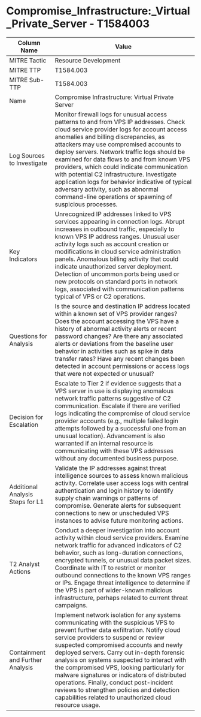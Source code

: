 # Compromise_Infrastructure:_Virtual_Private_Server - T1584003

| Column Name | Value |
|-------------|-------|
| MITRE Tactic | Resource Development |
| MITRE TTP | T1584.003 |
| MITRE Sub-TTP | T1584.003 |
| Name | Compromise Infrastructure: Virtual Private Server |
| Log Sources to Investigate | Monitor firewall logs for unusual access patterns to and from VPS IP addresses. Check cloud service provider logs for account access anomalies and billing discrepancies, as attackers may use compromised accounts to deploy servers. Network traffic logs should be examined for data flows to and from known VPS providers, which could indicate communication with potential C2 infrastructure. Investigate application logs for behavior indicative of typical adversary activity, such as abnormal command-line operations or spawning of suspicious processes. |
| Key Indicators | Unrecognized IP addresses linked to VPS services appearing in connection logs. Abrupt increases in outbound traffic, especially to known VPS IP address ranges. Unusual user activity logs such as account creation or modifications in cloud service administration panels. Anomalous billing activity that could indicate unauthorized server deployment. Detection of uncommon ports being used or new protocols on standard ports in network logs, associated with communication patterns typical of VPS or C2 operations. |
| Questions for Analysis | Is the source and destination IP address located within a known set of VPS provider ranges? Does the account accessing the VPS have a history of abnormal activity alerts or recent password changes? Are there any associated alerts or deviations from the baseline user behavior in activities such as spike in data transfer rates? Have any recent changes been detected in account permissions or access logs that were not expected or unusual? |
| Decision for Escalation | Escalate to Tier 2 if evidence suggests that a VPS server in use is displaying anomalous network traffic patterns suggestive of C2 communication. Escalate if there are verified logs indicating the compromise of cloud service provider accounts (e.g., multiple failed login attempts followed by a successful one from an unusual location). Advancement is also warranted if an internal resource is communicating with these VPS addresses without any documented business purpose. |
| Additional Analysis Steps for L1 | Validate the IP addresses against threat intelligence sources to assess known malicious activity. Correlate user access logs with central authentication and login history to identify supply chain warnings or patterns of compromise. Generate alerts for subsequent connections to new or unscheduled VPS instances to advise future monitoring actions. |
| T2 Analyst Actions | Conduct a deeper investigation into account activity within cloud service providers. Examine network traffic for advanced indicators of C2 behavior, such as long-duration connections, encrypted tunnels, or unusual data packet sizes. Coordinate with IT to restrict or monitor outbound connections to the known VPS ranges or IPs. Engage threat intelligence to determine if the VPS is part of wider-known malicious infrastructure, perhaps related to current threat campaigns. |
| Containment and Further Analysis | Implement network isolation for any systems communicating with the suspicious VPS to prevent further data exfiltration. Notify cloud service providers to suspend or review suspected compromised accounts and newly deployed servers. Carry out in-depth forensic analysis on systems suspected to interact with the compromised VPS, looking particularly for malware signatures or indicators of distributed operations. Finally, conduct post-incident reviews to strengthen policies and detection capabilities related to unauthorized cloud resource usage. |

